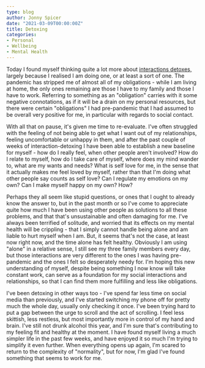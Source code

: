 ```yaml
---
type: blog
author: Jonny Spicer
date: "2021-03-09T00:00:00Z"
title: Detoxing
categories:
- Personal
- Wellbeing
- Mental Health
---
```

Today I found myself thinking quite a lot more about [interactions detoxes,](https://tedslocum.com/daily/2021/02/25/Interaction-Detox) largely because I realised I am doing one, or
at least a sort of one. The pandemic has stripped me of almost all of my obligations - while I am living at home, the only ones remaining are those I have to my family and those I have
to work. Referring to something as an "obligation" carries with it some negative connotations, as if it will be a drain on my personal resources, but there were certain "obligations"
I had pre-pandemic that I had assumed to be overall very positive for me, in particular with regards to social contact.

With all that on pause, it's given me time to re-evaluate. I've often struggled with the feeling of not being able to get what I want out of my relationships, feeling uncomfortable or
unhappy in them, and after the past couple of weeks of interaction-detoxing I have been able to establish a new baseline for myself - how do I really feel, when other people aren't
involved? How do I relate to myself, how do I take care of myself, where does my mind wander to, what are my wants and needs? What is self love for me, in the sense that it actually
makes me feel loved by myself, rather than that I'm doing what other people say counts as self love? Can I regulate my emotions on my own? Can I make myself happy on my own? How?

Perhaps they all seem like stupid questions, or ones that I ought to already know the answer to, but in the past month or so I've come to appreciate quite how much I have been using
other people as solutions to all these problems, and that that's unsustainable and often damaging for me. I've always been terrified of solitude, and worried that its effects on
my mental health will be crippling - that I simply cannot handle being alone and am liable to hurt myself when I am. But, it seems that's not the case, at least now right now, and the
time alone has felt healthy. Obviously I am using "alone" in a relative sense, I still see my three family members every day, but those interactions are very different to the ones I
was having pre-pandemic and the ones I felt so desperately needy for. I'm hoping this new understanding of myself, despite being something I now know will take constant work,
can serve as a foundation for my social interactions and relationships, so that I can find them more fulfilling and less like obligations.

I've been detoxing in other ways too - I've spend far less time on social media than previously, and I've started switching my phone off for pretty much the whole day, usually only
checking it once. I've been trying hard to put a gap between the urge to scroll and the act of scrolling. I feel less skittish, less restless, but most importantly more in control of
my hand and brain. I've still not drunk alcohol this year, and I'm sure that's contributing to my feeling fit and healthy at the moment. I have found myself living a much simpler life
in the past few weeks, and have enjoyed it so much I'm trying to simplify it even further. When everything opens up again, I'm scared to return to the complexity of "normality", but
for now, I'm glad I've found something that seems to work for me.
